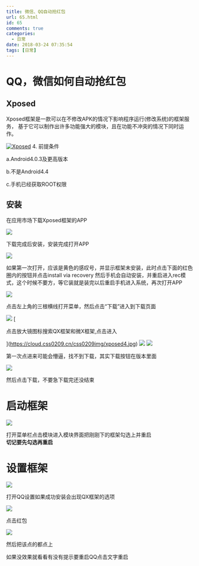 ```yaml
---
title: 微信、QQ自动抢红包
url: 65.html
id: 65
comments: true
categories:
  - 日常
date: 2018-03-24 07:35:54
tags: [日常]
---
```


# QQ，微信如何自动抢红包


##  Xposed

Xposed框架是一款可以在不修改APK的情况下影响程序运行(修改系统)的框架服务， 基于它可以制作出许多功能强大的模块，且在功能不冲突的情况下同时运作。

 [![Xposed](https://ss2.baidu.com/6ONYsjip0QIZ8tyhnq/it/u=2608280195,3955010857&fm=58&s=63BC3362268ABF0137890146030080F2&bpow=121&bpoh=75)](https://ss2.baidu.com/6ONYsjip0QIZ8tyhnq/it/u=2608280195,3955010857&fm=58&s=63BC3362268ABF0137890146030080F2&bpow=121&bpoh=75) 4.  前提条件

a.Android4.0.3及更高版本

b.不是Android4.4

c.手机已经获取ROOT权限

##  安装

在应用市场下载Xposed框架的APP

 [![](https://cloud.css0209.cn/css0209img/xposed.jpg)](https://cloud.css0209.cn/css0209img/xposed.jpg) 

下载完成后安装，安装完成打开APP

 [![](https://cloud.css0209.cn/css0209img/xposed1.jpg)](https://cloud.css0209.cn/css0209img/xposed1.jpg) 

如果第一次打开，应该是黄色的感叹号，并显示框架未安装，此时点击下面的红色圈内的按钮并点击install via recovery 然后手机会自动安装，并重启进入rec模式，这个时候不要方，等它装就是装完以后重启手机进入系统，再次打开APP

 [![](https://cloud.css0209.cn/css0209img/xposed2.jpg)](https://cloud.css0209.cn/css0209img/xposed2.jpg) 

点击左上角的三根横线打开菜单，然后点击“下载”进入到下载页面

 [![](https://cloud.css0209.cn/css0209img/xposed3.jpg)](https://cloud.css0209.cn/css0209img/xposed3.jpg) [

点击放大镜图标搜索QX框架和微X框架,点击进入

](https://cloud.css0209.cn/css0209img/xposed4.jpg) [![](https://cloud.css0209.cn/css0209img/xposed4.jpg)](https://cloud.css0209.cn/css0209img/xposed4.jpg) [![](https://cloud.css0209.cn/css0209img/xposed6.jpg)](https://cloud.css0209.cn/css0209img/xposed6.jpg) 

第一次点进来可能会懵逼，找不到下载，其实下载按钮在版本里面

 [![](https://cloud.css0209.cn/css0209img/xposed5.jpg)](https://cloud.css0209.cn/css0209img/xposed5.jpg) 

然后点击下载，不要急下载完还没结束

#  启动框架
 [![](https://cloud.css0209.cn/css0209img/xposed7.jpg)](https://cloud.css0209.cn/css0209img/xposed7.jpg) 

打开菜单栏点击模块进入模块界面把刚刚下的框架勾选上并重启  
**切记要先勾选再重启**

#  设置框架
 [![](https://cloud.css0209.cn/css0209img/xposed8.jpg)](https://cloud.css0209.cn/css0209img/xposed8.jpg) 

打开QQ设置如果成功安装会出现QX框架的选项

 [![](https://cloud.css0209.cn/css0209img/xposed9.jpg)](https://cloud.css0209.cn/css0209img/xposed9.jpg) 

点击红包

 [![](https://cloud.css0209.cn/css0209img/xposed10.jpg)](https://cloud.css0209.cn/css0209img/xposed10.jpg) 

然后把该点的都点上

如果没效果就看看有没有提示要重启QQ点击文字重启
